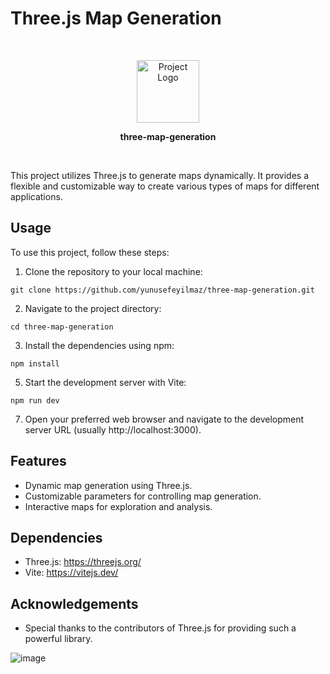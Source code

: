 # Three.js Map Generation
<br>
  <p align="center">
  <img src="https://github.com/yunusefeyilmaz/three-map-generation/assets/89478740/acafcb47-3b06-470d-918c-375b880e84a7" alt="Project Logo" width="100" height="100">
</p>
<p align="center">
  <b>three-map-generation</b>
</p>
<br>

This project utilizes Three.js to generate maps dynamically. It provides a flexible and customizable way to create various types of maps for different applications.

## Usage

To use this project, follow these steps:

1. Clone the repository to your local machine:
```
git clone https://github.com/yunusefeyilmaz/three-map-generation.git
```
2. Navigate to the project directory:
```
cd three-map-generation
```
3. Install the dependencies using npm:
```
npm install
```
5. Start the development server with Vite:
```
npm run dev
```
7. Open your preferred web browser and navigate to the development server URL (usually http://localhost:3000).

## Features

- Dynamic map generation using Three.js.
- Customizable parameters for controlling map generation.
- Interactive maps for exploration and analysis.

## Dependencies

- Three.js: https://threejs.org/
- Vite: https://vitejs.dev/

## Acknowledgements

- Special thanks to the contributors of Three.js for providing such a powerful library.

![image](https://github.com/yunusefeyilmaz/three-map-generation/assets/89478740/d4e8a4d7-23b2-43a2-afb0-5378e8941253)
